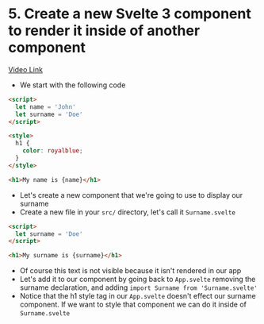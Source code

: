 # 5. Create a new Svelte 3 component to render it inside of another component

[Video Link](https://egghead.io/lessons/svelte-create-a-new-svelte-3-component-to-render-it-inside-of-another-component?pl=getting-started-with-svelte-3-05a8541a)

- We start with the following code

```html
<script>
  let name = 'John'
  let surname = 'Doe'
</script>

<style>
  h1 {
    color: royalblue;
  }
</style>

<h1>My name is {name}</h1>
```

- Let's create a new component that we're going to use to display our surname
- Create a new file in your `src/` directory, let's call it `Surname.svelte`

```html
<script>
  let surname = 'Doe'
</script>

<h1>My surname is {surname}</h1>
```

- Of course this text is not visible because it isn't rendered in our app
- Let's add it to our component by going back to `App.svelte` removing the surname declaration, and adding `import Surname from 'Surname.svelte'`
- Notice that the h1 style tag in our `App.svelte` doesn't effect our surname component. If we want to style that component we can do it inside of `Surname.svelte`
